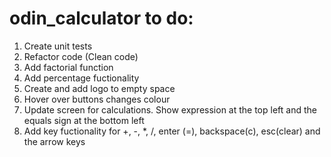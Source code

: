 # odin_calculator to do:

1. Create unit tests
2. Refactor code (Clean code)
3. Add factorial function
4. Add percentage fuctionality
5. Create and add logo to empty space
6. Hover over buttons changes colour
7. Update screen for calculations. Show expression at the top left 
   and the equals sign at the bottom left
8. Add key fuctionality for +, -, *, /, enter (=), backspace(c), esc(clear) and the arrow keys